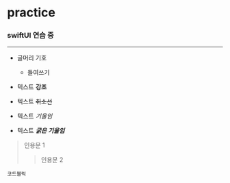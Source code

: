 # practice
### swiftUI 연습 중

***

- 글머리 기호
  - 들여쓰기

- 텍스트 **강조**
- 텍스트 ~~취소선~~
- 텍스트 *기울임*
- 텍스트 ***굵은 기울임***

> 인용문 1
>> 인용문 2

```
코드블럭
```

